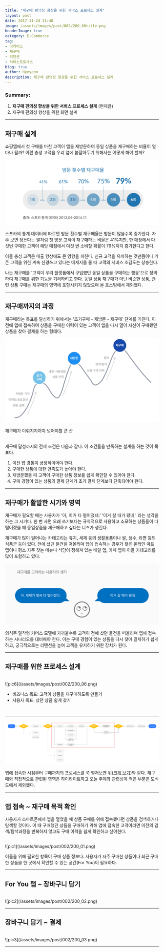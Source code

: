 ```yaml
---
title: "재구매 편의성 향상을 위한 서비스 프로세스 설계"
layout: post
date: 2017-11-24 21:48
image: /assets/images/post/002/200_00title.png
headerImage: true
category: E-Commerce
tag:
- 이커머스
- 재구매
- 리텐션
- 서비스프로세스
blog: true
author: Hyeyeon
description: 재구매 편의성 향상을 위한 서비스 프로세스 설계
---
```


### Summary:

1. **재구매 편의성 향상을 위한 서비스 프로세스 설계** (현재글)
2. 재구매 편의성 향상을 위한 화면 설계

---

## 재구매 설계

쇼핑앱에서 첫 구매를 마친 고객이 앱을 재방문하여 동일 상품을 재구매하는 비율이 얼마나 될까? 이런 충성 고객을 우리 앱에 붙잡아두기 위해서는 어떻게 해야 할까?

![pic](/assets/images/post/002/200_07.png)

스포카의 통계 데이터에 따르면 방문 횟수별 재구매율은 방문이 많을수록 증가한다. 자주 보면 정든다는 말처럼 첫 방문 고객이 재구매하는 비율은 41%지만, 한 매장에서 다섯번 구매한 고객이 해당 매점에서 여섯 번 소비할 확률이 79%까지 증가한다고 한다.

이들 충성 고객은 매출 향상에도 큰 영향을 끼친다. 신규 고객을 유치하는 것만큼이나 기존 고객을 위한 계속 신경쓰고 있다는 메세지를 줄 때 고객의 서비스 호감도는 상승한다.

나는 재구매를 '고객이 우리 플랫폼에서 구입했던 동일 상품을 구매하는 행동'으로 정의하여 재구매를 위한 기능을 기획하려고 한다. 동일 상품 재구매가 아닌 비슷한 상품, 관련 상품 구매는 재구매의 영역에 포함시키지 않았으며 본 포스팅에서 제외했다.

---

## 재구매까지의 과정

재구매라는 목표를 달성하기 위해서는 '초기구매 - 재방문 - 재구매' 단계를 거친다. 이전에 앱에 접속하여 상품을 구매한 이력이 있는 고객이 앱을 다시 열어 자신이 구매했던 상품을 찾아 결제를 하는 형태다.

![pic5](/assets/images/post/002/200_05.png)
<figcaption class="caption">재구매가 이뤄지지까지 넘어야할 큰 산</figcaption>
<br>

재구매 달성까지의 전제 조건은 다음과 같다. 이 조건들을 만족하는 설계를 하는 것이 목표다.

1. 이전 앱 경험이 긍정적이어야 한다.
2. 구매한 상품에 대한 만족도가 높아야 한다.
3. 재방문했을 때 고객이 구매한 상품 정보를 쉽게 확인할 수 있어야 한다.
4. 구매 경험이 있는 상품의 결제 단계가 초기 결제 단계보다 단축되어야 한다.

---

## 재구매가 활발한 시기와 영역

재구매가 필요할 때는 사용자가 '아, 이거 다 떨어졌네.' '이거 살 때가 됐네.' 라는 생각을 하는 그 시기다. 한 번 사면 오래 쓰기보다는 규칙적으로 사용하고 소모하는 상품들이 다 떨어졌을 때 동일상품을 재구매하고 싶다는 니즈가 생긴다.

재구매가 많이 일어나는 카테고리는 휴지, 세제 등의 생활용품이나 쌀, 생수, 라면 등의 식품군 등이 있다. 전에 샀던 물건을 떠올리며 앱에 접속하는 경우가 잦은 온라인 마트 앱이나 평소 자주 찾는 메뉴나 식당이 정해져 있는 배달 앱, 카페 앱이 이들 카테고리를 많이 포함하고 있다.

![pic8](/assets/images/post/002/200_08.png)

의식주 밀착형 커머스 모델에 가까울수록 고객이 전에 샀던 물건을 떠올리며 앱에 접속하는 시나리오를 대비해야 한다. 이는 구매 경험이 있는 상품을 다시 찾아 결제하기 쉽게 하고, 궁극적으로는 리텐션을 높여 고객을 유지하기 위한 장치가 된다.

---

## 재구매를 위한 프로세스 설계

<br>
![pic6](/assets/images/post/002/200_06.png)
<br>

* 비즈니스 목표: 고객이 상품을 재구매하도록 만들기
* 사용자 목표: 샀던 상품 쉽게 찾기

<br>

---

![pic4](/assets/images/post/002/200_04_01.png)

앱에 접속한 시점부터 구매까지의 프로세스를 쭉 펼쳐보면 위([크게 보기](https://imyeonn.github.io/assets/images/post/002/200_04_01.png))와 같다. 재구매와 직접적으로 관련된 영역은 하이라이트하고 오늘 주제와 관련성이 적은 부분은 도식도에서 제외했다.

---

## 앱 접속 ~ 재구매 목적 확인

사용자가 스마트폰에서 앱을 열었을 때 상품 구매를 위해 접속했다면 상품을 검색하거나 탐색할 것이다. 이 때 구매했던 상품을 구매하기 위해 앱에 접속한 고객이라면 이전의 검색/탐색과정을 반복하지 않고도 구매 이력을 쉽게 확인하고 싶어한다.

<br>
![pic1](/assets/images/post/002/200_01.png)

이들을 위해 필요한 항목이 구매 상품 정보다. 사용자가 자주 구매한 상품이나 최근 구매한 상품을 한 곳에서 확인할 수 있는 공간(For You)이 필요하다. 

---

## For You 탭 ~ 장바구니 담기
<br>
![pic2](/assets/images/post/002/200_02.png)

---

## 장바구니 담기 ~ 결제
<br>
![pic3](/assets/images/post/002/200_03.png)

---
